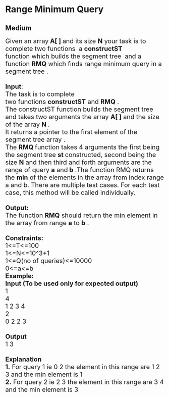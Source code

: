 # Range Minimum Query
## Medium 
<div class="problem-statement">
                <p></p><p><span style="font-size:20px">Given an array<strong> A[ ] </strong>and its size <strong>N</strong> your task is to complete two functions &nbsp;a <strong>constructST</strong>&nbsp; function&nbsp;which builds the segment tree &nbsp;and a function&nbsp;<strong>RMQ</strong> which finds range minimum&nbsp;query in a segment tree .<br>
<br>
<strong>Input</strong>:<br>
The task is to complete two&nbsp;functions&nbsp;<strong>constructST</strong>&nbsp;and <strong>RMQ</strong> .<br>
The constructST&nbsp;function&nbsp;builds the segment tree and takes two arguments the array <strong>A[ ]</strong> and the size of the array <strong>N&nbsp;</strong>.<br>
It returns a pointer to the first element of the segment tree array .&nbsp;<br>
The <strong>RMQ </strong>function&nbsp;takes 4&nbsp;arguments the first being the segment tree <strong>st </strong>constructed, second being the size <strong>N</strong> and then third and forth arguments are the range of query <strong>a</strong> and<strong> b</strong>&nbsp;.The function RMQ returns the <strong>min</strong> of the elements in the array from index range a and b.&nbsp;There are multiple test cases. For each test case, this method will be called individually.<br>
<br>
<strong>Output:</strong><br>
The function <strong>RMQ</strong> should return the min element in the array from range <strong>a</strong> to <strong>b</strong> .<br>
<br>
<strong>Constraints:</strong><br>
1&lt;=T&lt;=100<br>
1&lt;=N&lt;=10^3+1<br>
1&lt;=Q(no of queries)&lt;=10000<br>
0&lt;=a&lt;=b<br>
<strong>Example:<br>
Input (To be used only for expected output)&nbsp;</strong><br>
1<br>
4<br>
1 2 3 4<br>
2<br>
0 2 2 3<br>
<br>
<strong>Output</strong><br>
1 3<br>
<br>
<strong>Explanation<br>
1.</strong> For query 1 ie 0 2 the element in this range are 1 2 3 and the min element is 1 &nbsp;<br>
<strong>2.</strong> For query 2 ie 2 3 the&nbsp;element in this range are 3 4 and the min element is 3&nbsp;</span></p>
 <p></p>
            </div>